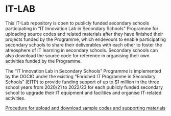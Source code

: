 # IT-LAB
This IT-Lab repository is open to publicly funded secondary schools participating in “IT Innovation Lab in Secondary Schools” Programme for uploading source codes and related materials after they have finished their projects funded by the Programme, which endevours to enable participating secondary schools to share their deliverables with each other to foster the atmosphere of IT learning in secondary schools. Secondary schools can also download the source code for reference in organising their own activities funded by the Programme.

The “IT Innovation Lab in Secondary Schools” Programme is implemented by the OGCIO under the existing “Enriched IT Programme in Secondary Schools” (EITP) to provide funding support of up to $1 million in the three school years from 2020/21 to 2022/23 for each publicly funded secondary school to upgrade their IT equipment and facilities and organise IT-related activities.

[Procedure for upload and download sample codes and supporting materials](https://github.com/EITP/IT-LAB/blob/master/Procedure_for_upload%20and_download_sample_codes_and_supporting_materials.pdf)

